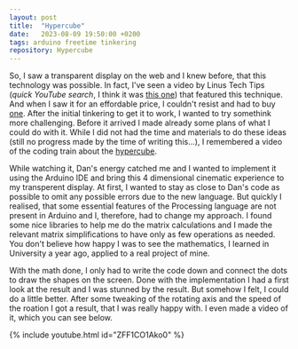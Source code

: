 ```yaml
---
layout: post
title:  "Hypercube"
date:   2023-08-09 19:50:00 +0200
tags: arduino freetime tinkering
repository: Hypercube
---
```


So, I saw a transparent display on the web and I knew before, that this technology was possible. In fact, I've seen a video by Linus Tech Tips (*quick YouTube search*, I think it was [this one](https://www.youtube.com/watch?v=oPOhKULOL4o)) that featured this technique. And when I saw it for an effordable price, I couldn't resist and had to buy [one](https://www.waveshare.com/1.51inch-transparent-oled.htm). After the initial tinkering to get it to work, I wanted to try somethink more challenging. Before it arrived I made already some plans of what I could do with it. While I did not had the time and materials to do these ideas (still no progress made by the time of writing this...), I remembered a video of the coding train about the [hypercube](https://www.youtube.com/watch?v=XE3YDVdQSPo).

While watching it, Dan's energy catched me and I wanted to implement it using the Arduino IDE and bring this 4 dimensional cinematic experience to my transperent display. At first, I wanted to stay as close to Dan's code as possible to omit any possible errors due to the new language. But quickly I realised, that some essential features of the Processing language are not present in Arduino and I, therefore, had to change my approach. I found some nice libraries to help me do the matrix calculations and I made the relevant matrix simplifications to have only as few operations as needed. You don't believe how happy I was to see the mathematics, I learned in University a year ago, applied to a real project of mine. 

With the math done, I only had to write the code down and connect the dots to draw the shapes on the screen. Done with the implementation I had a first look at the result and I was stunned by the result. But somehow I felt, I could do a little better. After some tweaking of the rotating axis and the speed of the roation I got a result, that I was really happy with. I even made a video of it, which you can see below.

{% include youtube.html id="ZFF1CO1Ako0" %}
